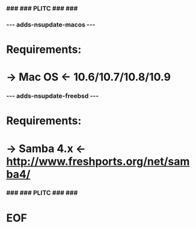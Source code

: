 ### ### ### PLITC ### ### ###

### --- adds-nsupdate-macos --- ###
# Requirements:
# -> Mac OS <- 10.6/10.7/10.8/10.9


### --- adds-nsupdate-freebsd --- ###
# Requirements:
# -> Samba 4.x <- http://www.freshports.org/net/samba4/

### ### ### PLITC ### ### ###
# EOF
